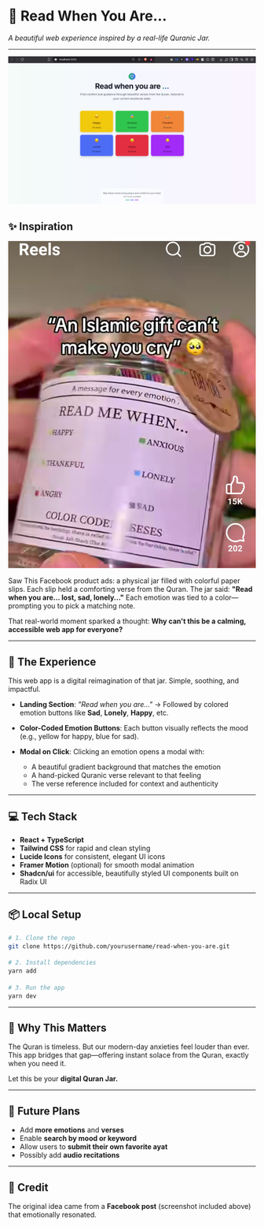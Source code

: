 # 📿 **Read When You Are...**

_A beautiful web experience inspired by a real-life Quranic Jar._

---

![Screenshot of the App](./product-screenshot.png)

## ✨ Inspiration

![Inspiration](./inspiration-screenshot.png)

Saw This Facebook product ads: a physical jar filled with colorful paper slips. Each slip held a comforting verse from the Quran. The jar said:
**"Read when you are... lost, sad, lonely..."**
Each emotion was tied to a color—prompting you to pick a matching note.

That real-world moment sparked a thought:
**Why can't this be a calming, accessible web app for everyone?**

---

## 🌈 The Experience

This web app is a digital reimagination of that jar. Simple, soothing, and impactful.

- **Landing Section**:
  _"Read when you are..."_ → Followed by colored emotion buttons like **Sad**, **Lonely**, **Happy**, etc.

- **Color-Coded Emotion Buttons**:
  Each button visually reflects the mood (e.g., yellow for happy, blue for sad).

- **Modal on Click**:
  Clicking an emotion opens a modal with:

  - A beautiful gradient background that matches the emotion
  - A hand-picked Quranic verse relevant to that feeling
  - The verse reference included for context and authenticity

---

## 💻 Tech Stack

- **React + TypeScript**
- **Tailwind CSS** for rapid and clean styling
- **Lucide Icons** for consistent, elegant UI icons
- **Framer Motion** (optional) for smooth modal animation
- **Shadcn/ui** for accessible, beautifully styled UI components built on Radix UI

---

## 📦 Local Setup

```bash
# 1. Clone the repo
git clone https://github.com/yourusername/read-when-you-are.git

# 2. Install dependencies
yarn add

# 3. Run the app
yarn dev
```

---

## 🙏 Why This Matters

The Quran is timeless.
But our modern-day anxieties feel louder than ever.
This app bridges that gap—offering instant solace from the Quran, exactly when you need it.

Let this be your **digital Quran Jar.**

---

## 📌 Future Plans

- Add **more emotions** and **verses**
- Enable **search by mood or keyword**
- Allow users to **submit their own favorite ayat**
- Possibly add **audio recitations**

---

## 📸 Credit

The original idea came from a **Facebook post** (screenshot included above) that emotionally resonated.
